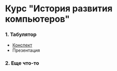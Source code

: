 # Курс "История развития компьютеров"
### 1. Табулятор
* [Конспект](https://github.com/teacher57/history_of_computers/notes/tabulating_machine.md)
* Презентация
### 2. Еще что-то
